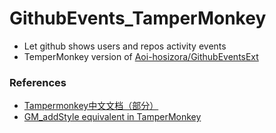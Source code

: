 # GithubEvents_TamperMonkey

+ Let github shows users and repos activity events
+ TemperMonkey version of [Aoi-hosizora/GithubEventsExt](https://github.com/Aoi-hosizora/GithubEventsExt)

### References

+ [Tampermonkey中文文档（部分）](https://blog.csdn.net/abc45628/article/details/53919135)
+ [GM_addStyle equivalent in TamperMonkey](https://stackoverflow.com/questions/23683439/gm-addstyle-equivalent-in-tampermonkey)
